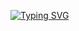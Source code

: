[![Typing SVG](https://readme-typing-svg.herokuapp.com?font=Pacifico&size=27&pause=1000&color=F707F2&center=true&vCenter=true&multiline=true&width=442&height=90&lines=Seja+bem+Vindo+ao+meu+Git!;Mariely+Bosco+Rocha)](https://git.io/typing-svg)

<!---
Marielyroccha/Marielyroccha is a ✨ special ✨ repository because its `README.md` (this file) appears on your GitHub profile.
You can click the Preview link to take a look at your changes.
--->
